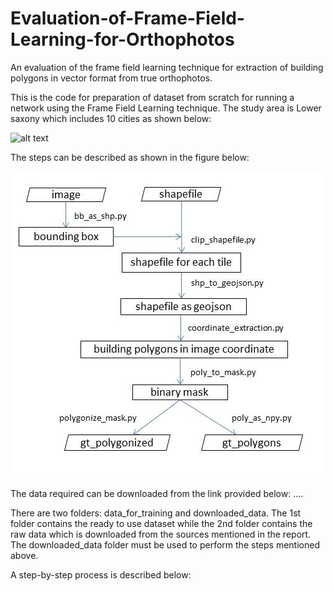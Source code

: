 # Evaluation-of-Frame-Field-Learning-for-Orthophotos
An evaluation of the frame field learning technique for extraction of building polygons in vector format from true orthophotos.

This is the code for preparation of dataset from scratch for running a network using the Frame Field Learning technique. The study area is Lower saxony which includes 10 cities as shown below:

![alt text](images/study_area_niedersachsen.jpg)

The steps can be described as shown in the figure below:

![alt text](images/data_method.jpg)

The data required can be downloaded from the link provided below:
....

There are two folders: data_for_training and downloaded_data. The 1st folder contains the ready to use dataset while the 2nd folder contains the raw data which is downloaded from the sources mentioned in the report. The downloaded_data folder must be used to perform the steps mentioned above. 

A step-by-step process is described below:


